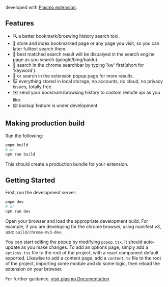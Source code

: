 developed with [Plasmo extension](https://docs.plasmo.com/).

## Features
- 🔍 a better bookmark/broswing history search tool.
- 💾 store and index bookmarked page or any page you visit, so you can later fulltext search them.
- 🥇 best matched search result will be dispalyed in the search engine page as you search (google/bing/baidu).
- 📎 search in the chrome searchbar by typing 'kw' first(short for 'keyword').
- 📜 or search in the extension popup page for more results.
- 😺 everything stored in local storage, no accounts, no cloud, no privacy issues, totally free.
- ✉️ send your bookmark/browsing history to custom remote api as you like.
- ⌨️ backup feature is under development.
## Making production build

Run the following:

```bash
pnpm build
# or
npm run build
```

This should create a production bundle for your extension.
## Getting Started

First, run the development server:

```bash
pnpm dev
# or
npm run dev
```

Open your browser and load the appropriate development build. For example, if you are developing for the chrome browser, using manifest v3, use: `build/chrome-mv3-dev`.

You can start editing the popup by modifying `popup.tsx`. It should auto-update as you make changes. To add an options page, simply add a `options.tsx` file to the root of the project, with a react component default exported. Likewise to add a content page, add a `content.ts` file to the root of the project, importing some module and do some logic, then reload the extension on your browser.

For further guidance, [visit plasmo Documentation](https://docs.plasmo.com/)


